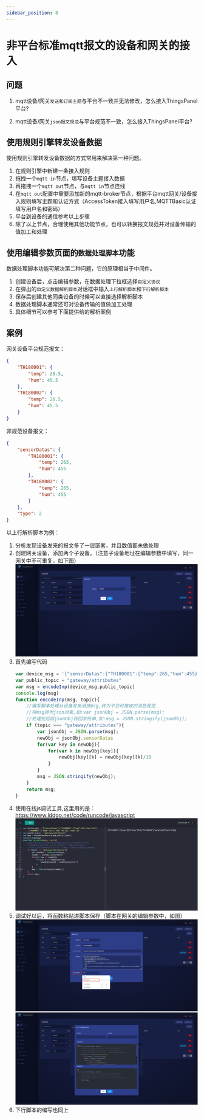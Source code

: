 ```yaml
---
sidebar_position: 8
---
```


# 非平台标准mqtt报文的设备和网关的接入

## 问题

1. mqtt设备/网关`发送和订阅主题`与平台不一致并无法修改，怎么接入ThingsPanel平台?
   
2. mqtt设备/网关`json报文规范`与平台规范不一致，怎么接入ThingsPanel平台?

## 使用规则引擎转发设备数据

使用规则引擎转发设备数据的方式常用来解决第一种问题。

1. 在规则引擎中新建一条接入规则
2. 拖拽一个`mqtt in`节点，填写设备主题接入数据
3. 再拖拽一个`mqtt out`节点，与`mqtt in`节点连线
4. 在`mqtt out`配置中需要添加新的mqtt-broker节点，根据平台mqtt网关/设备接入规则填写主题和认证方式（AccessToken接入填写用户名,MQTTBasic认证填写用户名和密码）
5. 平台到设备的通信参考以上步骤
6. 除了以上节点，合理使用其他功能节点，也可以转换报文规范并对设备传输的值加工和处理
   
## 使用编辑参数页面的`数据处理脚本`功能

数据处理脚本功能可解决第二种问题，它的原理相当于中间件。

1. 创建设备后，点击编辑参数，在数据处理下拉框选择`自定义协议`
2. 在弹出的`自定义数据解析脚本`对话框中输入`上行解析脚本`和`下行解析脚本`
3. 保存后创建其他同类设备的时候可以直接选择解析脚本
4. 数据处理脚本通常还可对设备传输的值做加工处理
5. 具体细节可以参考下面提供给的解析案例

## 案例

网关设备平台规范报文：

```json
{
	"TH180001": {
		"temp": 26.5,
		"hum": 45.5
	},
	"TH180002": {
		"temp": 26.5,
		"hum": 45.5
	}
}
```

非规范设备报文：
```json
{
	"sensorDatas": {
		"TH180001": {
			"temp": 265,
			"hum": 455
		},
		"TH180002": {
			"temp": 265,
			"hum": 455
		}
	},
	"type": 2
}
```
以上行解析脚本为例：

1. 分析发现设备发来的报文多了一层嵌套，并且数值都未做处理
2. 创建网关设备，添加两个子设备。（注意子设备地址在编辑参数中填写，同一网关中不可重复，如下图）
![](./image/compatible_device_02.png)
3. 首先编写代码
    ```javascript
    var device_msg = '{"sensorDatas":{"TH180001":{"temp":265,"hum":455},"TH180002":{"temp":26.5,"hum":45.5}},"type":2}'
    var public_topic = "gateway/attributes"
    var msg = encodeInp(device_msg,public_topic)
    console.log(msg)
    function encodeInp(msg, topic){
        //编写脚本处理从设备发来消息msg,转为平台可接收的消息规范
        //将msg转为json对象,如:var jsonObj = JSON.parse(msg);
        //处理完后将jsonObj转回字符串,如:msg = JSON.stringify(jsonObj);
        if (topic === "gateway/attributes"){
            var jsonObj = JSON.parse(msg);
            newObj = jsonObj.sensorDatas
            for(var key in newObj){
                for(var k in newObj[key]){
                    newObj[key][k] = newObj[key][k]/10
                }
            }
            msg = JSON.stringify(newObj);
        }
        return msg;
    }
    ```
4. 使用在线js调试工具,这里用的是：https://www.lddgo.net/code/runcode/javascript
![](./image/compatible_device_01.png)
5. 调试好以后，将函数粘贴进脚本保存（脚本在网关的编辑参数中，如图）
![](./image/compatible_device_03.png)
![](./image/compatible_device_04.png)
6. 下行脚本的编写也同上

